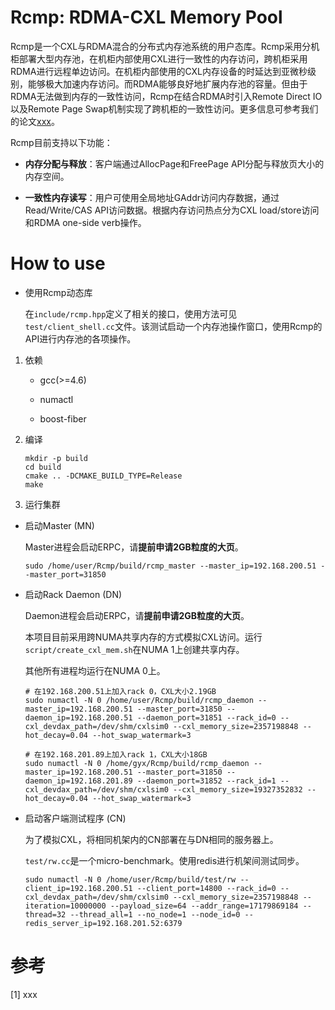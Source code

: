 # Rcmp: RDMA-CXL Memory Pool

Rcmp是一个CXL与RDMA混合的分布式内存池系统的用户态库。Rcmp采用分机柜部署大型内存池，在机柜内部使用CXL进行一致性的内存访问，跨机柜采用RDMA进行远程单边访问。在机柜内部使用的CXL内存设备的时延达到亚微秒级别，能够极大加速内存访问。而RDMA能够良好地扩展内存池的容量。但由于RDMA无法做到内存的一致性访问，Rcmp在结合RDMA时引入Remote Direct IO以及Remote Page Swap机制实现了跨机柜的一致性访问。更多信息可参考我们的论文[xxx](#paper)。

Rcmp目前支持以下功能：

* **内存分配与释放**：客户端通过AllocPage和FreePage API分配与释放页大小的内存空间。

* **一致性内存读写**：用户可使用全局地址GAddr访问内存数据，通过Read/Write/CAS API访问数据。根据内存访问热点分为CXL load/store访问和RDMA one-side verb操作。

# How to use

* 使用Rcmp动态库

    在`include/rcmp.hpp`定义了相关的接口，使用方法可见`test/client_shell.cc`文件。该测试启动一个内存池操作窗口，使用Rcmp的API进行内存池的各项操作。

1. 依赖

    * gcc(>=4.6)

    * numactl

    * boost-fiber

2. 编译

    ```shell
    mkdir -p build
    cd build
    cmake .. -DCMAKE_BUILD_TYPE=Release
    make
    ```

3. 运行集群

* 启动Master (MN)

    Master进程会启动ERPC，请**提前申请2GB粒度的大页**。

    ```shell
    sudo /home/user/Rcmp/build/rcmp_master --master_ip=192.168.200.51 --master_port=31850
    ```

* 启动Rack Daemon (DN)

    Daemon进程会启动ERPC，请**提前申请2GB粒度的大页**。

    本项目目前采用跨NUMA共享内存的方式模拟CXL访问。运行`script/create_cxl_mem.sh`在NUMA 1上创建共享内存。

    其他所有进程均运行在NUMA 0上。

    ```shell
    # 在192.168.200.51上加入rack 0，CXL大小2.19GB
    sudo numactl -N 0 /home/user/Rcmp/build/rcmp_daemon --master_ip=192.168.200.51 --master_port=31850 --daemon_ip=192.168.200.51 --daemon_port=31851 --rack_id=0 --cxl_devdax_path=/dev/shm/cxlsim0 --cxl_memory_size=2357198848 --hot_decay=0.04 --hot_swap_watermark=3
    ```

    ```shell
    # 在192.168.201.89上加入rack 1，CXL大小18GB
    sudo numactl -N 0 /home/gyx/Rcmp/build/rcmp_daemon --master_ip=192.168.200.51 --master_port=31850 --daemon_ip=192.168.201.89 --daemon_port=31852 --rack_id=1 --cxl_devdax_path=/dev/shm/cxlsim0 --cxl_memory_size=19327352832 --hot_decay=0.04 --hot_swap_watermark=3
    ```

* 启动客户端测试程序 (CN)

    为了模拟CXL，将相同机架内的CN部署在与DN相同的服务器上。

    `test/rw.cc`是一个micro-benchmark。使用redis进行机架间测试同步。

    ```shell
    sudo numactl -N 0 /home/user/Rcmp/build/test/rw --client_ip=192.168.200.51 --client_port=14800 --rack_id=0 --cxl_devdax_path=/dev/shm/cxlsim0 --cxl_memory_size=2357198848 --iteration=10000000 --payload_size=64 --addr_range=17179869184 --thread=32 --thread_all=1 --no_node=1 --node_id=0 --redis_server_ip=192.168.201.52:6379
    ```

# 参考

<span id="paper"></span>[1] xxx